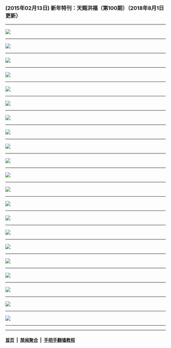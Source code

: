 ### (2015年02月13日) 新年特刊：天赐洪福（第100期）（2018年8月1日更新）

---

<img src="http://qikan.minghui.org/mhqkpage/qikanimage/2015/02/13/tchf-100-2in1-read-online1.png"/><hr/>
<img src="http://qikan.minghui.org/mhqkpage/qikanimage/2015/02/13/tchf-100-2in1-read-online2.png"/><hr/>
<img src="http://qikan.minghui.org/mhqkpage/qikanimage/2015/02/13/tchf-100-2in1-read-online3.png"/><hr/>
<img src="http://qikan.minghui.org/mhqkpage/qikanimage/2015/02/13/tchf-100-2in1-read-online4.png"/><hr/>
<img src="http://qikan.minghui.org/mhqkpage/qikanimage/2015/02/13/tchf-100-2in1-read-online5.png"/><hr/>
<img src="http://qikan.minghui.org/mhqkpage/qikanimage/2015/02/13/tchf-100-2in1-read-online6.png"/><hr/>
<img src="http://qikan.minghui.org/mhqkpage/qikanimage/2015/02/13/tchf-100-2in1-read-online7.png"/><hr/>
<img src="http://qikan.minghui.org/mhqkpage/qikanimage/2015/02/13/tchf-100-2in1-read-online8.png"/><hr/>
<img src="http://qikan.minghui.org/mhqkpage/qikanimage/2015/02/13/tchf-100-2in1-read-online9.png"/><hr/>
<img src="http://qikan.minghui.org/mhqkpage/qikanimage/2015/02/13/tchf-100-2in1-read-online10.png"/><hr/>
<img src="http://qikan.minghui.org/mhqkpage/qikanimage/2015/02/13/tchf-100-2in1-read-online11.png"/><hr/>
<img src="http://qikan.minghui.org/mhqkpage/qikanimage/2015/02/13/tchf-100-2in1-read-online12.png"/><hr/>
<img src="http://qikan.minghui.org/mhqkpage/qikanimage/2015/02/13/tchf-100-2in1-read-online13.png"/><hr/>
<img src="http://qikan.minghui.org/mhqkpage/qikanimage/2015/02/13/tchf-100-2in1-read-online14.png"/><hr/>
<img src="http://qikan.minghui.org/mhqkpage/qikanimage/2015/02/13/tchf-100-2in1-read-online15.png"/><hr/>
<img src="http://qikan.minghui.org/mhqkpage/qikanimage/2015/02/13/tchf-100-2in1-read-online16.png"/><hr/>
<img src="http://qikan.minghui.org/mhqkpage/qikanimage/2015/02/13/tchf-100-2in1-read-online17.png"/><hr/>
<img src="http://qikan.minghui.org/mhqkpage/qikanimage/2015/02/13/tchf-100-2in1-read-online18.png"/><hr/>
<img src="http://qikan.minghui.org/mhqkpage/qikanimage/2015/02/13/tchf-100-2in1-read-online19.png"/><hr/>
<img src="http://qikan.minghui.org/mhqkpage/qikanimage/2015/02/13/tchf-100-2in1-read-online20.png"/><hr/>
<img src="http://qikan.minghui.org/mhqkpage/qikanimage/2015/02/13/tchf-100-2in1-read-online21.png"/><hr/>


---

#### [首页](../../../..) &nbsp;|&nbsp; [禁闻聚合](https://github.com/gfw-breaker/banned-news) &nbsp;|&nbsp; [手把手翻墙教程](https://github.com/gfw-breaker/guides) 